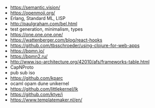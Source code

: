 * https://semantic.vision/
* https://openmoji.org/
* Erlang, Standard ML, LISP
* http://paulgraham.com/bel.html
* test generation, minimalism, types
* https://one.one.one.one/
* https://wattenberger.com/blog/react-hooks
* https://github.com/tbsschroeder/using-clojure-for-web-apps
* https://bpmn.io/
* https://bpmn2.ru/
* http://www.iso-architecture.org/42010/afs/frameworks-table.html
* CapNProto
* pub sub iso
* https://github.com/kparc
* ocaml opam dune unikernel
* https://github.com/littlekernel/lk
* https://github.com/ktye/i
* https://www.templatemaker.nl/en/

